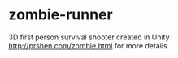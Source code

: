 # zombie-runner
3D first person survival shooter created in Unity
http://prshen.com/zombie.html for more details.
